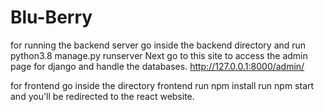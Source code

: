 # Blu-Berry


for running the backend server go inside the backend directory and run
python3.8 manage.py runserver
Next go to this site to access the admin page for django and handle the databases.
http://127.0.0.1:8000/admin/

for frontend go inside the directory frontend
run npm install
run npm start
and you'll be redirected to the react website.
